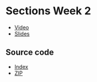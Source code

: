 # Sections Week 2

* [Video](http://cs50.tv/2011/fall/sections/2/section2.mp4)
* [Slides](http://cdn.cs50.net/2011/fall/sections/2/section2.pdf)

## Source code

* [Index](http://cdn.cs50.net/2011/fall/sections/2/section2/)
* [ZIP](http://cdn.cs50.net/2011/fall/sections/2/section2.zip)

